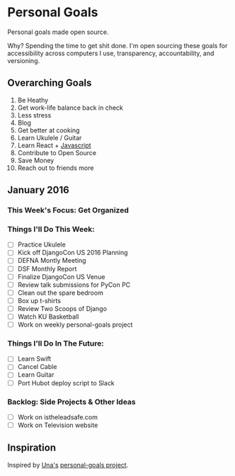 # Personal Goals

Personal goals made open source.

Why? Spending the time to get shit done. I'm open sourcing these goals for accessibility across computers I use, transparency, accountability, and versioning.

## Overarching Goals

1. Be Heathy
2. Get work-life balance back in check
3. Less stress
4. Blog
5. Get better at cooking
6. Learn Ukulele / Guitar
7. Learn React + [Javascript](https://github.com/getify/You-Dont-Know-JS)
8. Contribute to Open Source
9. Save Money
10. Reach out to friends more

## January 2016

### This Week's Focus: Get Organized

### Things I'll Do This Week:

- [ ] Practice Ukulele
- [ ] Kick off DjangoCon US 2016 Planning
- [ ] DEFNA Montly Meeting
- [ ] DSF Monthly Report
- [ ] Finalize DjangoCon US Venue
- [ ] Review talk submissions for PyCon PC
- [ ] Clean out the spare bedroom
- [ ] Box up t-shirts
- [ ] Review Two Scoops of Django
- [ ] Watch KU Basketball
- [ ] Work on weekly personal-goals project

### Things I'll Do In The Future:

- [ ] Learn Swift
- [ ] Cancel Cable
- [ ] Learn Guitar
- [ ] Port Hubot deploy script to Slack

### Backlog: Side Projects & Other Ideas

- [ ] Work on istheleadsafe.com
- [ ] Work on Television website

## Inspiration

Inspired by [Una's](https://github.com/una) [personal-goals project](https://github.com/una/personal-goals).
